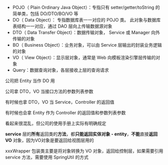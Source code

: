 - POJO（ Plain Ordinary Java Object）：专指只有 setter/getter/toString 的简单类，包括 DO/DTO/BO/VO 等
- DO（ Data Object）： 专指数据库表一一对应的 POJO 类。 此对象与数据库表结构一一对应，通过 DAO 层向上传输数据源对象
- DTO（ Data Transfer Object）：数据传输对象， Service 或 Manager 向外传输的对象 
- BO（ Business Object）：业务对象，可以由 Service 层输出的封装业务逻辑的对象
- VO（ View Object）：显示层对象，通常是 Web 向模板渲染引擎层传输的对象
- Query：数据查询对象，各层接收上层的查询请求


公司把 Entity 当作 DO 用

公司拿 DTO，VO 当接口方法的参数列表参数

有时候也拿 DTO，VO 当 Service，Controller 的返回值

有时候也会拿 Entity 作为 Controller 的返回值和参数列表参数

看起来很混乱，但公司的使用手册上实际有明确规定

**service** 层的**所有**返回类的**方法**，都**只能返回实体对象 - entity**，**不能**直接**返回 VO** 对象，因为VO对象是要返回给视图层用的

xxxWrapper 包装类主要是将对象转换为 VO 对象，返回给控制层，如果需要引用 service 方法，需要使用 SpringUtil 的方式


